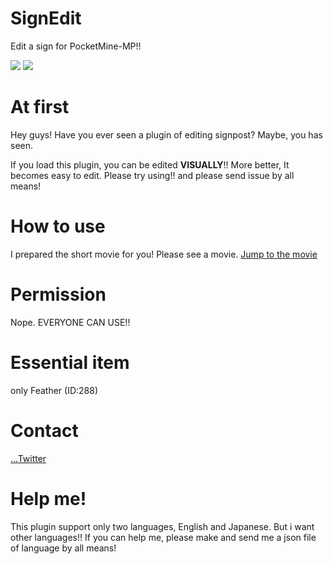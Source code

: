 # SignEdit
Edit a sign for PocketMine-MP!!

[![](https://poggit.pmmp.io/shield.state/SignEdit)](https://poggit.pmmp.io/p/SignEdit)
[![](https://poggit.pmmp.io/shield.api/SignEdit)](https://poggit.pmmp.io/p/SignEdit)

# At first
Hey guys!
Have you ever seen a plugin of editing signpost?
Maybe, you has seen.

If you load this plugin, you can be edited **VISUALLY**!!
More better, It becomes easy to edit.
Please try using!!
and please send issue by all means!

# How to use
I prepared the short movie for you!
Please see a movie.
[Jump to the movie](https://youtu.be/yOGeOJyXNvE)

# Permission
Nope. EVERYONE CAN USE!!

# Essential item
only Feather (ID:288)

# Contact
[...Twitter](https://twitter.com/10ripon_obs)

# Help me!
This plugin support only two languages, English and Japanese.
But i want other languages!!
If you can help me, please make and send me a json file of language by all means!